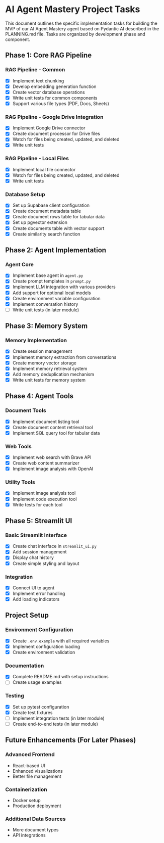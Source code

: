 # AI Agent Mastery Project Tasks

This document outlines the specific implementation tasks for building the MVP of our AI Agent Mastery agent based on Pydantic AI described in the PLANNING.md file. Tasks are organized by development phase and component.

## Phase 1: Core RAG Pipeline

### RAG Pipeline - Common
- [X] Implement text chunking
- [X] Develop embedding generation function
- [X] Create vector database operations
- [X] Write unit tests for common components
- [X] Support various file types (PDF, Docs, Sheets)

### RAG Pipeline - Google Drive Integration
- [X] Implement Google Drive connector
- [X] Create document processor for Drive files
- [X] Watch for files being created, updated, and deleted
- [X] Write unit tests

### RAG Pipeline - Local Files
- [X] Implement local file connector
- [X] Watch for files being created, updated, and deleted
- [X] Write unit tests

### Database Setup
- [X] Set up Supabase client configuration
- [X] Create document metadata table
- [X] Create document rows table for tabular data
- [X] Set up pgvector extension
- [X] Create documents table with vector support
- [X] Create similarity search function

## Phase 2: Agent Implementation

### Agent Core
- [X] Implement base agent in `agent.py`
- [X] Create prompt templates in `prompt.py`
- [X] Implement LLM integration with various providers
- [X] Add support for optional local models
- [X] Create environment variable configuration
- [X] Implement conversation history
- [ ] Write unit tests (in later module)

## Phase 3: Memory System

### Memory Implementation
- [X] Create session management
- [X] Implement memory extraction from conversations
- [X] Create memory vector storage
- [X] Implement memory retrieval system
- [X] Add memory deduplication mechanism
- [X] Write unit tests for memory system

## Phase 4: Agent Tools

### Document Tools
- [X] Implement document listing tool
- [X] Create document content retrieval tool
- [X] Implement SQL query tool for tabular data

### Web Tools
- [X] Implement web search with Brave API
- [X] Create web content summarizer
- [X] Implement image analysis with OpenAI

### Utility Tools
- [X] Implement image analysis tool
- [X] Implement code execution tool
- [X] Write tests for each tool

## Phase 5: Streamlit UI

### Basic Streamlit Interface
- [X] Create chat interface in `streamlit_ui.py`
- [X] Add session management
- [X] Display chat history
- [X] Create simple styling and layout

### Integration
- [X] Connect UI to agent
- [X] Implement error handling
- [X] Add loading indicators

## Project Setup

### Environment Configuration
- [X] Create `.env.example` with all required variables
- [X] Implement configuration loading
- [X] Create environment validation

### Documentation
- [X] Complete README.md with setup instructions
- [ ] Create usage examples

### Testing
- [X] Set up pytest configuration
- [X] Create test fixtures
- [ ] Implement integration tests (in later module)
- [ ] Create end-to-end tests (in later module)

## Future Enhancements (For Later Phases)

### Advanced Frontend
- React-based UI
- Enhanced visualizations
- Better file management

### Containerization
- Docker setup
- Production deployment

### Additional Data Sources
- More document types
- API integrations